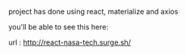 project has done using react, materialize and axios

you'll be able to see this here:

url : http://react-nasa-tech.surge.sh/